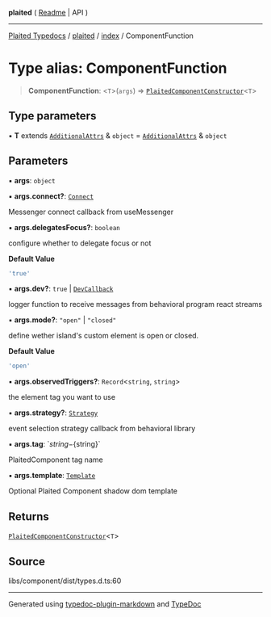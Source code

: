 **plaited** ( [Readme](../../README.md) \| API )

***

[Plaited Typedocs](../../../modules.md) / [plaited](../../modules.md) / [index](../README.md) / ComponentFunction

# Type alias: ComponentFunction

> **ComponentFunction**: \<`T`\>(`args`) => [`PlaitedComponentConstructor`](../interfaces/PlaitedComponentConstructor.md)\<`T`\>

## Type parameters

▪ **T** extends [`AdditionalAttrs`](../interfaces/AdditionalAttrs.md) & `object` = [`AdditionalAttrs`](../interfaces/AdditionalAttrs.md) & `object`

## Parameters

▪ **args**: `object`

▪ **args.connect?**: [`Connect`](../interfaces/Connect.md)

Messenger connect callback from useMessenger

▪ **args.delegatesFocus?**: `boolean`

configure whether to delegate focus or not

**Default Value**

```ts
'true'
```

▪ **args.dev?**: `true` \| [`DevCallback`](../interfaces/DevCallback.md)

logger function to receive messages from behavioral program react streams

▪ **args.mode?**: `"open"` \| `"closed"`

define wether island's custom element is open or closed.

**Default Value**

```ts
'open'
```

▪ **args.observedTriggers?**: `Record`\<`string`, `string`\>

the element tag you want to use

▪ **args.strategy?**: [`Strategy`](Strategy.md)

event selection strategy callback from behavioral library

▪ **args.tag**: \`${string}-${string}\`

PlaitedComponent tag name

▪ **args.template**: [`Template`](Template.md)

Optional Plaited Component shadow dom template

## Returns

[`PlaitedComponentConstructor`](../interfaces/PlaitedComponentConstructor.md)\<`T`\>

## Source

libs/component/dist/types.d.ts:60

***

Generated using [typedoc-plugin-markdown](https://www.npmjs.com/package/typedoc-plugin-markdown) and [TypeDoc](https://typedoc.org/)
